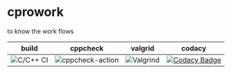 # cprowork
 to know the work flows 
 
 |  build | cppcheck  |  valgrid | codacy  |
|---|---|---|---|
| ![C/C++ CI](https://github.com/stepin105209/cprowork/workflows/C/C++%20CI/badge.svg)  |  ![cppcheck-action](https://github.com/stepin105209/cprowork/workflows/cppcheck-action/badge.svg) |  ![Valgrind](https://github.com/stepin105209/cprowork/workflows/Valgrind/badge.svg) | [![Codacy Badge](https://app.codacy.com/project/badge/Grade/6db24a4717cb4e34a48326289cc11eaa)](https://www.codacy.com/gh/stepin105209/cprowork/dashboard?utm_source=github.com&amp;utm_medium=referral&amp;utm_content=stepin105209/cprowork&amp;utm_campaign=Badge_Grade)  |


